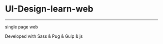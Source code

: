 # UI-Design-learn-web
---------------------

single page web

Developed with   Sass  &amp;  Pug   &amp;   Gulp   &amp;   js
